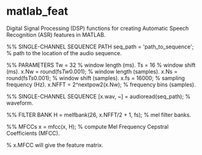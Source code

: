 # matlab_feat
Digital Signal Processing (DSP) functions for creating Automatic Speech Recognition (ASR) features in MATLAB.

%% SINGLE-CHANNEL SEQUENCE PATH
seq_path = 'path_to_sequence'; % path to the location of the audio sequence.

%% PARAMETERS
Tw = 32 % window length (ms).
Ts = 16 % window shift (ms).
x.Nw = round(fs*Tw*0.001); % window length (samples).
x.Ns = round(fs*Ts*0.001); % window shift (samples).
x.fs = 16000; % sampling frequency (Hz).
x.NFFT = 2^nextpow2(x.Nw); % frequency bins (samples).

%% SINGLE-CHANNEL SEQUENCE
[x.wav, ~] = audioread(seq_path); % waveform.

%% FILTER BANK
H = melfbank(26, x.NFFT/2 + 1, fs); % mel filter banks.

%% MFCCs
x = mfcc(x, H); % compute Mel Frequency Cepstral Coefficients (MFCC).

% x.MFCC will give the feature matrix.
